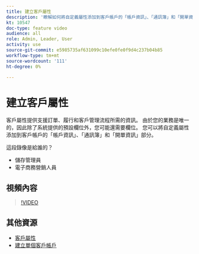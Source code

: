 ```yaml
---
title: 建立客戶屬性
description: '瞭解如何將自定義屬性添加到客戶帳戶的「帳戶資訊」、「通訊簿」和「開單資訊」部分。 '
kt: 10547
doc-type: feature video
audience: all
role: Admin, Leader, User
activity: use
source-git-commit: e5985735af631099c10efe0fe0f9d4c237b04b85
workflow-type: tm+mt
source-wordcount: '111'
ht-degree: 0%

---
```


# 建立客戶屬性

客戶屬性提供支援訂單、履行和客戶管理流程所需的資訊。 由於您的業務是唯一的，因此除了系統提供的預設欄位外，您可能還需要欄位。 您可以將自定義屬性添加到客戶帳戶的「帳戶資訊」、「通訊簿」和「開單資訊」部分。

這段錄像是給誰的？

- 儲存管理員
- 電子商務營銷人員

## 視頻內容

>[!VIDEO](https://video.tv.adobe.com/v/343661?quality=12&learn=on)

## 其他資源

- [客戶屬性](https://docs.magento.com/user-guide/stores/attributes-customer.html)
- [建立單個客戶帳戶](https://docs.magento.com/user-guide/customers/account-create.html)
